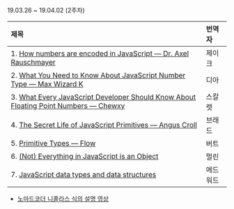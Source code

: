 19.03.26 ~ 19.04.02 (2주차)

| 제목 | 번역자 |
|:--------|:----|
| 1. [How numbers are encoded in JavaScript — Dr. Axel Rauschmayer](https://github.com/Lee-hyuna/33-js-concepts-kr/wiki/yongkwan-02) | 제이크 |
| 2. [What You Need to Know About JavaScript Number Type — Max Wizard K](https://github.com/Lee-hyuna/33-js-concepts-kr/wiki/%E1%84%8C%E1%85%A1%E1%84%87%E1%85%A1%E1%84%89%E1%85%B3%E1%84%8F%E1%85%B3%E1%84%85%E1%85%B5%E1%86%B8%E1%84%90%E1%85%B3-Number-type%E1%84%8B%E1%85%A6-%E1%84%83%E1%85%A2%E1%84%92%E1%85%A2-%E1%84%8B%E1%85%A1%E1%86%AF%E1%84%8B%E1%85%A1%E1%84%8B%E1%85%A3-%E1%84%92%E1%85%A1%E1%86%AF-%E1%84%80%E1%85%A5%E1%86%BA%E1%84%83%E1%85%B3%E1%86%AF) | 디아 |
| 3. [What Every JavaScript Developer Should Know About Floating Point Numbers — Chewxy](https://github.com/Lee-hyuna/33-js-concepts-kr/wiki/%E1%84%86%E1%85%A9%E1%84%83%E1%85%B3%E1%86%AB-%E1%84%8C%E1%85%A1%E1%84%87%E1%85%A1%E1%84%89%E1%85%B3%E1%84%8F%E1%85%B3%E1%84%85%E1%85%B5%E1%86%B8%E1%84%90%E1%85%B3-%E1%84%80%E1%85%A2%E1%84%87%E1%85%A1%E1%86%AF%E1%84%8C%E1%85%A1%E1%84%80%E1%85%A1-%E1%84%8B%E1%85%A1%E1%86%AF%E1%84%8B%E1%85%A1%E1%84%8B%E1%85%A3%E1%84%92%E1%85%A1%E1%84%82%E1%85%B3%E1%86%AB-%E1%84%87%E1%85%AE%E1%84%83%E1%85%A9%E1%86%BC%E1%84%89%E1%85%A9%E1%84%89%E1%85%AE%E1%84%8C%E1%85%A5%E1%86%B7) | 스칼렛 |
| 4. [The Secret Life of JavaScript Primitives — Angus Croll](https://github.com/Lee-hyuna/33-js-concepts-kr/wiki/%E1%84%8B%E1%85%AF%E1%86%AB%E1%84%89%E1%85%B5-%E1%84%8C%E1%85%A1%E1%84%87%E1%85%A1%E1%84%89%E1%85%B3%E1%84%8F%E1%85%B3%E1%84%85%E1%85%B5%E1%86%B8%E1%84%90%E1%85%B3%E1%84%8B%E1%85%B4-%E1%84%87%E1%85%B5%E1%84%86%E1%85%B5%E1%86%AF%E1%84%89%E1%85%B3%E1%84%85%E1%85%A5%E1%86%AB-%E1%84%89%E1%85%A1%E1%86%B1) | 브래드 |
| 5. [Primitive Types — Flow](https://github.com/Lee-hyuna/33-js-concepts-kr/wiki/Primitive-Types-%E2%80%94-Flow) | 버트 |
| 6. [(Not) Everything in JavaScript is an Object](https://github.com/Lee-hyuna/33-js-concepts-kr/wiki/Javascript-%E1%84%8B%E1%85%B4-%E1%84%86%E1%85%A9%E1%84%83%E1%85%B3%E1%86%AB%E1%84%80%E1%85%A5%E1%86%BA%E1%84%8B%E1%85%B3%E1%86%AB-Object-%E1%84%8B%E1%85%B5%E1%84%83%E1%85%A1.%3F-%E1%84%8B%E1%85%A1%E1%84%82%E1%85%B5%E1%84%83%E1%85%A1.%3F.md) | 멀린 |
| 7. [JavaScript data types and data structures](https://github.com/Lee-hyuna/33-js-concepts-kr/wiki/JavaScript-%E1%84%83%E1%85%A6%E1%84%8B%E1%85%B5%E1%84%90%E1%85%A5-%E1%84%8B%E1%85%B2%E1%84%92%E1%85%A7%E1%86%BC-%E1%84%86%E1%85%B5%E1%86%BE-%E1%84%83%E1%85%A6%E1%84%8B%E1%85%B5%E1%84%90%E1%85%A5-%E1%84%80%E1%85%AE%E1%84%8C%E1%85%A9) | 에드워드 |

- [노마드코더 니콜라스 식의 설명 영상](https://www.youtube.com/watch?v=IMyvCJKZSL8)